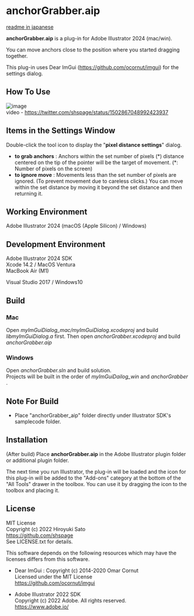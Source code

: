 # anchorGrabber.aip

[readme in japanese](https://github.com/shspage/anchorGrabber_aip/blob/master/readme_ja.md)

__anchorGrabber.aip__  is a plug-in for Adobe Illustrator 2024 (mac/win).

You can move anchors close to the position where you started dragging together.

This plug-in uses Dear ImGui (https://github.com/ocornut/imgui) for the settings dialog.

## How To Use

![image](https://gist.githubusercontent.com/shspage/5e54612b4b46ee946327a4436ad2f410/raw/b789c544524a2cd49c68a815210f480678fc89d8/anchorgrabber.png)  
video - 
https://twitter.com/shspage/status/1502867048992423937


## Items in the Settings Window

Double-click the tool icon to display the "__pixel distance settings__" dialog.

* __to grab anchors__ : Anchors within the set number of pixels (\*) distance centered on the tip of the pointer will be the target of movement. (\*: Number of pixels on the screen)
* __to ignore move__ : Movements less than the set number of pixels are ignored. (To prevent movement due to careless clicks.) You can move within the set distance by moving it beyond the set distance and then returning it.


## Working Environment

Adobe Illustrator 2024 (macOS (Apple Silicon) / Windows)


## Development Environment

Adobe Illustrator 2024 SDK  
Xcode 14.2 / MacOS Ventura  
MacBook Air (M1)

Visual Studio 2017 / Windows10


## Build

### Mac

Open _myImGuiDialog_mac/myImGuiDialog.xcodeproj_ and build _libmyImGuiDialog.a_ first.
Then open _anchorGrabber.xcodeproj_ and build _anchorGrabber.aip_


### Windows

Open _anchorGrabber.sln_ and build solution.  
Projects will be built in the order of _myImGuiDailog_win_ and _anchorGrabber_ .


## Note For Build

* Place "anchorGrabber_aip" folder directly under Illustrator SDK's samplecode folder.


## Installation

(After build)
Place __anchorGrabber.aip__ in the Adobe Illustrator plugin folder or additional plugin folder.

The next time you run Illustrator, the plug-in will be loaded and the icon for this plug-in will be added to the "Add-ons" category at the bottom of the "All Tools" drawer in the toolbox. You can use it by dragging the icon to the toolbox and placing it.

## License

MIT License  
Copyright (c) 2022 Hiroyuki Sato  
https://github.com/shspage  
See LICENSE.txt for details.

This software depends on the following resources which may have the licenses differs from this software.

* Dear ImGui : Copyright (c) 2014-2020 Omar Cornut  
Licensed under the MIT License  
https://github.com/ocornut/imgui

* Adobe Illustrator 2022 SDK  
Copyright (c) 2022 Adobe. All rights reserved.  
https://www.adobe.io/


